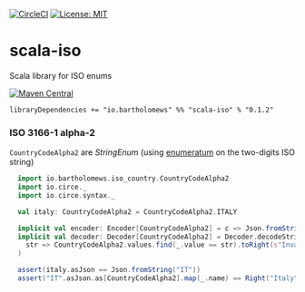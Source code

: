 [![CircleCI](https://circleci.com/gh/bartholomews/scalatestudo/tree/master.svg?style=svg)](https://circleci.com/gh/bartholomews/scala-iso/tree/master)
[![License: MIT](https://img.shields.io/badge/License-MIT-blue.svg)](https://github.com/bartholomews/spotify4s/blob/master/LICENSE)

# scala-iso
Scala library for ISO enums

[![Maven Central](https://maven-badges.herokuapp.com/maven-central/io.bartholomews/scala-iso_2.13/badge.svg)](https://maven-badges.herokuapp.com/maven-central/io.bartholomews/scala-iso_2.13)

```
libraryDependencies += "io.bartholomews" %% "scala-iso" % "0.1.2"
```

### ISO 3166-1 alpha-2

`CountryCodeAlpha2` are *StringEnum* 
(using [enumeratum](https://github.com/lloydmeta/enumeratum) on the two-digits ISO string)

```scala
  import io.bartholomews.iso_country.CountryCodeAlpha2
  import io.circe._
  import io.circe.syntax._

  val italy: CountryCodeAlpha2 = CountryCodeAlpha2.ITALY

  implicit val encoder: Encoder[CountryCodeAlpha2] = c => Json.fromString(c.value)
  implicit val decoder: Decoder[CountryCodeAlpha2] = Decoder.decodeString.emap(
    str => CountryCodeAlpha2.values.find(_.value == str).toRight(s"Invalid ISO_3166-1 code: [$str]")
  )

  assert(italy.asJson == Json.fromString("IT"))
  assert("IT".asJson.as[CountryCodeAlpha2].map(_.name) == Right("Italy"))
```